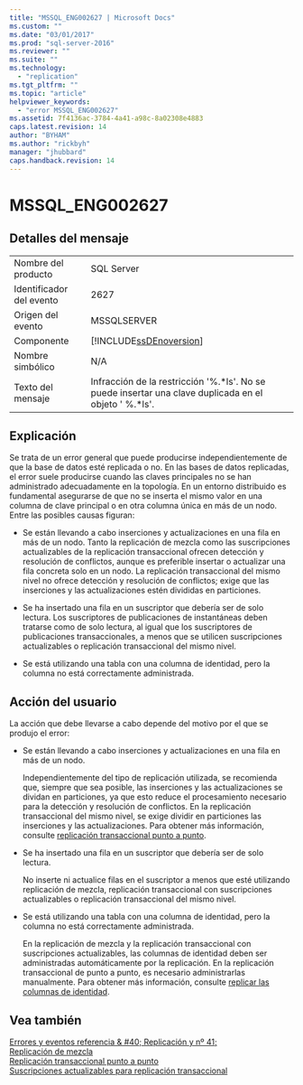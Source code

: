 ```yaml
---
title: "MSSQL_ENG002627 | Microsoft Docs"
ms.custom: ""
ms.date: "03/01/2017"
ms.prod: "sql-server-2016"
ms.reviewer: ""
ms.suite: ""
ms.technology: 
  - "replication"
ms.tgt_pltfrm: ""
ms.topic: "article"
helpviewer_keywords: 
  - "error MSSQL_ENG002627"
ms.assetid: 7f4136ac-3784-4a41-a98c-8a02308e4883
caps.latest.revision: 14
author: "BYHAM"
ms.author: "rickbyh"
manager: "jhubbard"
caps.handback.revision: 14
---
```

# MSSQL_ENG002627
    
## Detalles del mensaje  
  
|||  
|-|-|  
|Nombre del producto|SQL Server|  
|Identificador del evento|2627|  
|Origen del evento|MSSQLSERVER|  
|Componente|[!INCLUDE[ssDEnoversion](../../includes/ssdenoversion-md.md)]|  
|Nombre simbólico|N/A|  
|Texto del mensaje|Infracción de la restricción '%.*ls'. No se puede insertar una clave duplicada en el objeto ' %.\*ls'.|  
  
## Explicación  
 Se trata de un error general que puede producirse independientemente de que la base de datos esté replicada o no. En las bases de datos replicadas, el error suele producirse cuando las claves principales no se han administrado adecuadamente en la topología. En un entorno distribuido es fundamental asegurarse de que no se inserta el mismo valor en una columna de clave principal o en otra columna única en más de un nodo. Entre las posibles causas figuran:  
  
-   Se están llevando a cabo inserciones y actualizaciones en una fila en más de un nodo. Tanto la replicación de mezcla como las suscripciones actualizables de la replicación transaccional ofrecen detección y resolución de conflictos, aunque es preferible insertar o actualizar una fila concreta solo en un nodo. La replicación transaccional del mismo nivel no ofrece detección y resolución de conflictos; exige que las inserciones y las actualizaciones estén divididas en particiones.  
  
-   Se ha insertado una fila en un suscriptor que debería ser de solo lectura. Los suscriptores de publicaciones de instantáneas deben tratarse como de solo lectura, al igual que los suscriptores de publicaciones transaccionales, a menos que se utilicen suscripciones actualizables o replicación transaccional del mismo nivel.  
  
-   Se está utilizando una tabla con una columna de identidad, pero la columna no está correctamente administrada.  
  
## Acción del usuario  
 La acción que debe llevarse a cabo depende del motivo por el que se produjo el error:  
  
-   Se están llevando a cabo inserciones y actualizaciones en una fila en más de un nodo.  
  
     Independientemente del tipo de replicación utilizada, se recomienda que, siempre que sea posible, las inserciones y las actualizaciones se dividan en particiones, ya que esto reduce el procesamiento necesario para la detección y resolución de conflictos. En la replicación transaccional del mismo nivel, se exige dividir en particiones las inserciones y las actualizaciones. Para obtener más información, consulte [replicación transaccional punto a punto](../../relational-databases/replication/transactional/peer-to-peer-transactional-replication.md).  
  
-   Se ha insertado una fila en un suscriptor que debería ser de solo lectura.  
  
     No inserte ni actualice filas en el suscriptor a menos que esté utilizando replicación de mezcla, replicación transaccional con suscripciones actualizables o replicación transaccional del mismo nivel.  
  
-   Se está utilizando una tabla con una columna de identidad, pero la columna no está correctamente administrada.  
  
     En la replicación de mezcla y la replicación transaccional con suscripciones actualizables, las columnas de identidad deben ser administradas automáticamente por la replicación. En la replicación transaccional de punto a punto, es necesario administrarlas manualmente. Para obtener más información, consulte [replicar las columnas de identidad](../../relational-databases/replication/publish/replicate-identity-columns.md).  
  
## Vea también  
 [Errores y eventos referencia & #40; Replicación y nº 41;](../../relational-databases/replication/errors-and-events-reference-replication.md)   
 [Replicación de mezcla](../../relational-databases/replication/merge/merge-replication.md)   
 [Replicación transaccional punto a punto](../../relational-databases/replication/transactional/peer-to-peer-transactional-replication.md)   
 [Suscripciones actualizables para replicación transaccional](../../relational-databases/replication/transactional/updatable-subscriptions-for-transactional-replication.md)  
  
  